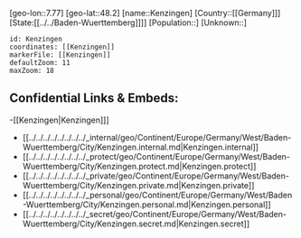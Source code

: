 ﻿---
location: [48.2,7.77]
mapzoom: [7,12] 
mapmarker: city 
type: City
tags:
- geo/City


SpocWebEntityId: 31389
isDeleted: false
confidential: public

---
[geo-lon::7.77]
[geo-lat::48.2]
[name::Kenzingen]
[Country::[[Germany]]]
[State:[[../../Baden-Wuerttemberg]]]]
[Population::]
[Unknown::]


```leaflet
id: Kenzingen
coordinates: [[Kenzingen]]
markerFile: [[Kenzingen]]
defaultZoom: 11 
maxZoom: 18
```


## Confidential Links & Embeds: 
-[[Kenzingen|Kenzingen]]] 
- [[../../../../../../../../_internal/geo/Continent/Europe/Germany/West/Baden-Wuerttemberg/City/Kenzingen.internal.md|Kenzingen.internal]] 
- [[../../../../../../../../_protect/geo/Continent/Europe/Germany/West/Baden-Wuerttemberg/City/Kenzingen.protect.md|Kenzingen.protect]] 
- [[../../../../../../../../_private/geo/Continent/Europe/Germany/West/Baden-Wuerttemberg/City/Kenzingen.private.md|Kenzingen.private]] 
- [[../../../../../../../../_personal/geo/Continent/Europe/Germany/West/Baden-Wuerttemberg/City/Kenzingen.personal.md|Kenzingen.personal]] 
- [[../../../../../../../../_secret/geo/Continent/Europe/Germany/West/Baden-Wuerttemberg/City/Kenzingen.secret.md|Kenzingen.secret]] 
